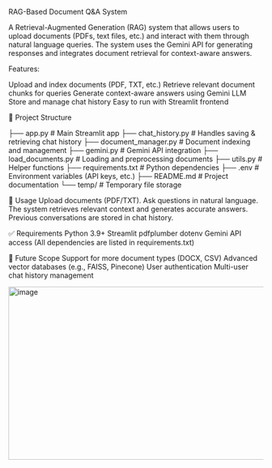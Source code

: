 RAG-Based Document Q&A System

A Retrieval-Augmented Generation (RAG) system that allows users to upload documents (PDFs, text files, etc.) and interact with them through natural language queries. The system uses the Gemini API for generating responses and integrates document retrieval for context-aware answers.

Features:

Upload and index documents (PDF, TXT, etc.)
Retrieve relevant document chunks for queries
Generate context-aware answers using Gemini LLM
Store and manage chat history
Easy to run with Streamlit frontend

📂 Project Structure

├── app.py                # Main Streamlit app
├── chat_history.py       # Handles saving & retrieving chat history
├── document_manager.py   # Document indexing and management
├── gemini.py             # Gemini API integration
├── load_documents.py     # Loading and preprocessing documents
├── utils.py              # Helper functions
├── requirements.txt      # Python dependencies
├── .env                  # Environment variables (API keys, etc.)
├── README.md             # Project documentation
└── temp/                 # Temporary file storage


📖 Usage
Upload documents (PDF/TXT).
Ask questions in natural language.
The system retrieves relevant context and generates accurate answers.
Previous conversations are stored in chat history.

✅ Requirements
Python 3.9+
Streamlit
pdfplumber
dotenv
Gemini API access
(All dependencies are listed in requirements.txt)

🔮 Future Scope
Support for more document types (DOCX, CSV)
Advanced vector databases (e.g., FAISS, Pinecone)
User authentication
Multi-user chat history management

<img width="796" height="342" alt="image" src="https://github.com/user-attachments/assets/aa95d23a-f5e3-47c1-b7a8-3a049e233fb2" />

